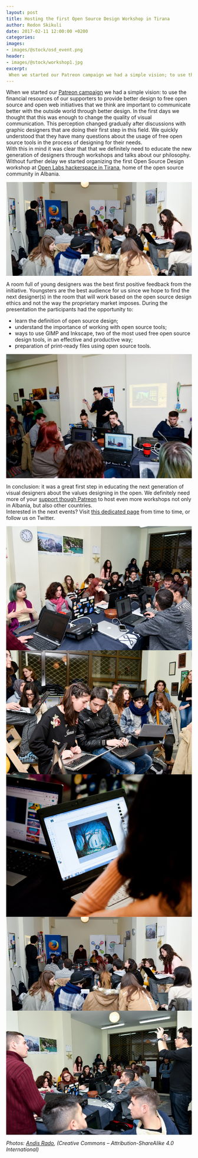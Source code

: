 ```yaml
---
layout: post
title: Hosting the first Open Source Design Workshop in Tirana
author: Redon Skikuli
date: 2017-02-11 12:00:00 +0200
categories: 
images:
- images/@stock/osd_event.png
header:
- images/@stock/workshop1.jpg
excerpt:
 When we started our Patreon campaign we had a simple vision; to use the financial resources of our supporters to provide better design to free open source and open web initiatives that we think are important to communicate better with the outside world through better design. In the first days we thought that this was […]
---
```


<p>When we started our <a href="https://www.patreon.com/ura" target="blank">Patreon campaign</a> we had a simple vision: to use the financial resources of our supporters to provide better design to free open source and open web initiatives that we think are important to communicate better with the outside world through better design. In the first days we thought that this was enough to change the quality of visual communication. This perception changed gradually after discussions with graphic designers that are doing their first step in this field. We quickly understood that they have many questions about the usage of free open source tools in the process of designing for their needs.<br /> With this in mind it was clear that that we definitely need to educate the new generation of designers through workshops and talks about our philosophy. Without further delay we started organizing the first Open Source Design workshop at <a href="https://openlabs.cc/" target="blank">Open Labs hackerspace in Tirana</a>, home of the open source community in Albania.</p>

<div class="large-12 large-centered centered-text columns">
<img src="/images/@stock/workshop-1.jpg" alt="workshop">
</div>
<div class="two spacing"></div>

<p>A room full of young designers was the best first positive feedback from the initiative. Youngsters are the best audience for us since we hope to find the next designer(s) in the room that will work based on the open source design ethics and not the way the proprietary market imposes.
During the presentation the participants had the opportunity to:
<ul>
<li>learn the definition of open source design;</li>
<li>understand the importance of working with open source tools;</li>
<li>ways to use GIMP and Inkscape, two of the most used free open source design tools, in an effective and productive way;</li>
<li>preparation of print-ready files using open source tools.</li>
</ul>
</p>

<div class="large-12 large-centered centered-text columns">
<img src="/images/@stock/workshop-2.jpg" alt="workshop">
</div>
<div class="two spacing"></div>

<p>In conclusion: it was a great first step in educating the next generation of visual designers about the values designing in the open. We definitely need more of your <a href="https://www.patreon.com/ura" target="blank">support though Patreon</a> to host even more workshops not only in Albania, but also other countries.<br /> Interested in the next events? Visit <a href="/events" target="blank">this dedicated page</a> from time to time, or follow us on Twitter.

<div class="large-12 large-centered centered-text columns">
<img src="/images/@stock/workshop-3.jpg" alt="workshop">
</div>
<div class="two spacing"></div>

<div class="large-12 large-centered centered-text columns">
<img src="/images/@stock/workshop-4.jpg" alt="workshop">
</div>
<div class="two spacing"></div>

<div class="large-12 large-centered centered-text columns">
<img src="/images/@stock/workshop-5.jpg" alt="workshop">
</div>
<div class="two spacing"></div>

<div class="large-12 large-centered centered-text columns">
<img src="/images/@stock/workshop-6.jpg" alt="workshop">
</div>
<div class="two spacing"></div>

<div class="large-12 large-centered centered-text columns">
<img src="/images/@stock/workshop-7.jpg" alt="workshop">
</div>
<div class="two spacing"></div>

<i>Photos: <a href="http://andisrado.com" target="blank">Andis Rado</a>, (Creative Commons – Attribution-ShareAlike 4.0 International)</i>
